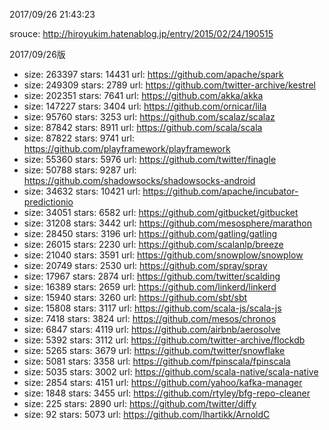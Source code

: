 2017/09/26 21:43:23

srouce: http://hiroyukim.hatenablog.jp/entry/2015/02/24/190515

2017/09/26版
* size: 263397 stars: 14431 url: https://github.com/apache/spark
* size: 249309 stars: 2789 url: https://github.com/twitter-archive/kestrel
* size: 202351 stars: 7641 url: https://github.com/akka/akka
* size: 147227 stars: 3404 url: https://github.com/ornicar/lila
* size: 95760 stars: 3253 url: https://github.com/scalaz/scalaz
* size: 87842 stars: 8911 url: https://github.com/scala/scala
* size: 87822 stars: 9741 url: https://github.com/playframework/playframework
* size: 55360 stars: 5976 url: https://github.com/twitter/finagle
* size: 50788 stars: 9287 url: https://github.com/shadowsocks/shadowsocks-android
* size: 34632 stars: 10421 url: https://github.com/apache/incubator-predictionio
* size: 34051 stars: 6582 url: https://github.com/gitbucket/gitbucket
* size: 31208 stars: 3442 url: https://github.com/mesosphere/marathon
* size: 28450 stars: 3196 url: https://github.com/gatling/gatling
* size: 26015 stars: 2230 url: https://github.com/scalanlp/breeze
* size: 21040 stars: 3591 url: https://github.com/snowplow/snowplow
* size: 20749 stars: 2530 url: https://github.com/spray/spray
* size: 17967 stars: 2874 url: https://github.com/twitter/scalding
* size: 16389 stars: 2659 url: https://github.com/linkerd/linkerd
* size: 15940 stars: 3260 url: https://github.com/sbt/sbt
* size: 15808 stars: 3117 url: https://github.com/scala-js/scala-js
* size: 7418 stars: 3824 url: https://github.com/mesos/chronos
* size: 6847 stars: 4119 url: https://github.com/airbnb/aerosolve
* size: 5392 stars: 3112 url: https://github.com/twitter-archive/flockdb
* size: 5265 stars: 3679 url: https://github.com/twitter/snowflake
* size: 5081 stars: 3358 url: https://github.com/fpinscala/fpinscala
* size: 5035 stars: 3002 url: https://github.com/scala-native/scala-native
* size: 2854 stars: 4151 url: https://github.com/yahoo/kafka-manager
* size: 1848 stars: 3455 url: https://github.com/rtyley/bfg-repo-cleaner
* size: 225 stars: 2890 url: https://github.com/twitter/diffy
* size: 92 stars: 5073 url: https://github.com/lhartikk/ArnoldC
